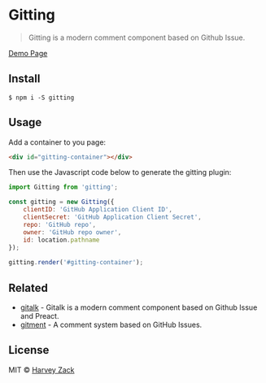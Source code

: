 # Gitting

> Gitting is a modern comment component based on Github Issue.

[Demo Page](https://blog.zhw-island.com/gitting)

## Install

```
$ npm i -S gitting
```

## Usage
Add a container to you page:
```html
<div id="gitting-container"></div>
```

Then use the Javascript code below to generate the gitting plugin:

```js
import Gitting from 'gitting';

const gitting = new Gitting({
    clientID: 'GitHub Application Client ID',
    clientSecret: 'GitHub Application Client Secret',
    repo: 'GitHub repo',
    owner: 'GitHub repo owner',
    id: location.pathname
});
        
gitting.render('#gitting-container');

```

## Related

- [gitalk](https://github.com/gitalk/gitalk) - Gitalk is a modern comment component based on Github Issue and Preact. 
- [gitment](https://github.com/imsun/gitment) - A comment system based on GitHub Issues. 

## License

MIT © [Harvey Zack](https://www.zhw-island.com/)

